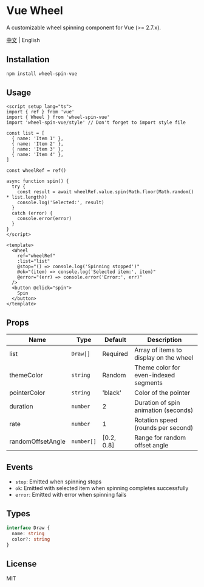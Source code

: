 # Vue Wheel

A customizable wheel spinning component for Vue (>= 2.7.x).

[中文](./README-zh-CN.md) | English

## Installation

```bash
npm install wheel-spin-vue
```

## Usage

```vue
<script setup lang="ts">
import { ref } from 'vue'
import { Wheel } from 'wheel-spin-vue'
import 'wheel-spin-vue/style' // Don't forget to import style file

const list = [
  { name: 'Item 1' },
  { name: 'Item 2' },
  { name: 'Item 3' },
  { name: 'Item 4' },
]

const wheelRef = ref()

async function spin() {
  try {
    const result = await wheelRef.value.spin(Math.floor(Math.random() * list.length))
    console.log('Selected:', result)
  }
  catch (error) {
    console.error(error)
  }
}
</script>

<template>
  <Wheel
    ref="wheelRef"
    :list="list"
    @stop="() => console.log('Spinning stopped')"
    @ok="(item) => console.log('Selected item:', item)"
    @error="(err) => console.error('Error:', err)"
  />
  <button @click="spin">
    Spin
  </button>
</template>
```

## Props

| Name | Type | Default | Description |
|------|------|---------|-------------|
| list | `Draw[]` | Required | Array of items to display on the wheel |
| themeColor | `string` | Random | Theme color for even-indexed segments |
| pointerColor | `string` | 'black' | Color of the pointer |
| duration | `number` | 2 | Duration of spin animation (seconds) |
| rate | `number` | 1 | Rotation speed (rounds per second) |
| randomOffsetAngle | `number[]` | [0.2, 0.8] | Range for random offset angle |

## Events

- `stop`: Emitted when spinning stops
- `ok`: Emitted with selected item when spinning completes successfully
- `error`: Emitted with error when spinning fails

## Types

```typescript
interface Draw {
  name: string
  color?: string
}
```

## License

MIT
